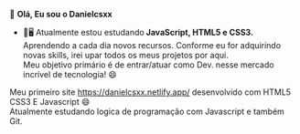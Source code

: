 👋 <b> Olá, Eu sou o Danielcsxx </b>
- 🌱🖥 Atualmente estou estudando<b> JavaScript, HTML5 e CSS3. </b><br> 
 Aprendendo a cada dia novos recursos. Conforme eu for adquirindo novas skills, irei upar todos os meus projetos por aqui.<br> Meu objetivo primário é de entrar/atuar como Dev. nesse mercado incrível de tecnologia! 😄

Meu primeiro site https://danielcsxx.netlify.app/ desenvolvido com HTML5 CSS3 E Javascript 😄<br>
Atualmente estudando logica de programação com Javascript e também Git.
<!---
Danielcsxx/Danielcsxx is a ✨ special ✨ repository because its `README.md` (this file) appears on your GitHub profile.
You can click the Preview link to take a look at your changes.
--->
